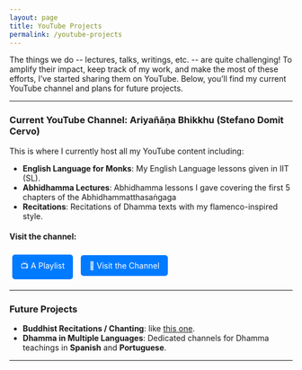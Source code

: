```yaml
---
layout: page
title: YouTube Projects
permalink: /youtube-projects
---
```


The things we do -- lectures, talks, writings, etc. -- are quite challenging! To amplify their impact, keep track of my work, and make the most of these efforts, I’ve started sharing them on YouTube. Below, you’ll find my current YouTube channel and plans for future projects.

---

### Current YouTube Channel: **Ariyañāṇa Bhikkhu (Stefano Domit Cervo)**

This is where I currently host all my YouTube content including:

- **English Language for Monks**: My English Language lessons given in IIT (SL).
- **Abhidhamma Lectures**: Abhidhamma lessons I gave covering the first 5 chapters of the Abhidhammatthasaṅgaga
- **Recitations**: Recitations of Dhamma texts with my flamenco-inspired style. 

#### Visit the channel:
<a href="https://youtube.com/playlist?list=PLXMGw7BI8gLVn_DKTX82nQ2Q0uWdUJpLT&feature=shared" target="_blank" class="btn">📺 A Playlist</a>
<a href="https://youtube.com/@anb_sdc?feature=shared" target="_blank" class="btn">🔗 Visit the Channel</a>

---

### Future Projects

- **Buddhist Recitations / Chanting**: like [this one](https://youtube.com/playlist?list=PLXMGw7BI8gLWOvfpN_v_B9NaC6iJ5Zok8&feature=shared).
- **Dhamma in Multiple Languages**: Dedicated channels for Dhamma teachings in **Spanish** and **Portuguese**.

---

<style>
  .btn {
    display: inline-block;
    margin: 5px;
    padding: 10px 15px;
    background-color: #007BFF;
    color: white;
    text-decoration: none;
    border-radius: 5px;
    transition: background-color 0.3s ease;
  }
  .btn:hover {
    background-color: #0056b3;
  }
</style>

